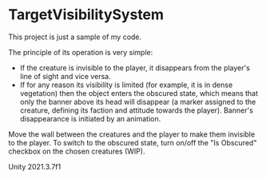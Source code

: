 # TargetVisibilitySystem

This project is just a sample of my code.

The principle of its operation is very simple:
- If the creature is invisible to the player, it disappears from the player's line of sight and vice versa.
- If for any reason its visibility is limited (for example, it is in dense vegetation) then the object enters the obscured state, which means that only the banner above its head will disappear (a marker assigned to the creature, defining its faction and attitude towards the player). Banner's disappearance is initiated by an animation.

Move the wall between the creatures and the player to make them invisible to the player.
To switch to the obscured state, turn on/off the "Is Obscured" checkbox on the chosen creatures (WIP).

Unity 2021.3.7f1

